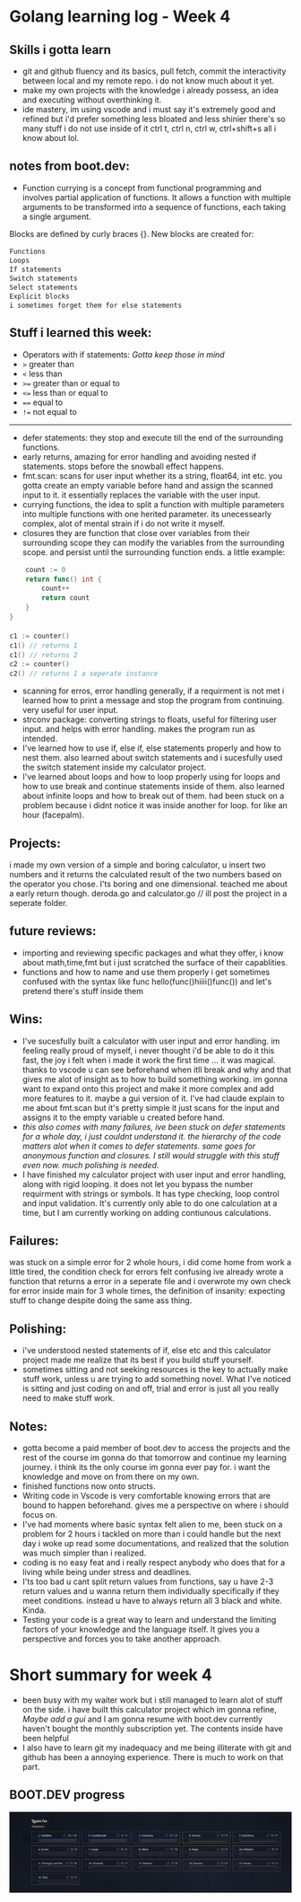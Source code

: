 # Golang learning log - Week 4

## Skills i gotta learn

- git and github fluency and its basics, pull fetch, commit the interactivity between local and my remote repo. i do not know much about it yet.
- make my own projects with the knowledge i already possess, an idea and executing without overthinking it.
- ide mastery, im using vscode and i must say it's extremely good and refined but i'd prefer something less bloated and less shinier there's so many stuff i do not use inside of it ctrl t, ctrl n, ctrl w, ctrl+shift+s all i know about lol.

## notes from boot.dev:

- Function currying is a concept from functional programming and involves partial application of functions. It allows a function with multiple arguments to be transformed into a sequence of functions, each taking a single argument.

Blocks are defined by curly braces {}. New blocks are created for:

    Functions
    Loops
    If statements
    Switch statements
    Select statements
    Explicit blocks
    i sometimes forget them for else statements

## Stuff i learned this week:

- Operators with if statements: _Gotta keep those in mind_
- `>` greater than
- `<` less than
- `>=` greater than or equal to
- `<=` less than or equal to
- `==` equal to
- `!=` not equal to

---

- defer statements: they stop and execute till the end of the surrounding functions.
- early returns, amazing for error handling and avoiding nested if statements. stops before the snowball effect happens.
- fmt.scan: scans for user input whether its a string, float64, int etc. you gotta create an empty variable before hand and assign the scanned input to it. it essentially replaces the variable with the user input.
- currying functions, the idea to split a function with multiple parameters into multiple functions with one herited parameter. its unecessearly complex, alot of mental strain if i do not write it myself.
- closures they are function that close over variables from their surrounding scope they can modify the variables from the surrounding scope. and persist until the surrounding function ends.
  a little example:

```go func counter() func() int {
    count := 0
    return func() int {
        count++
        return count
    }
}

c1 := counter()
c1() // returns 1
c1() // returns 2
c2 := counter()
c2() // returns 1 a seperate instance
```
- scanning for erros, error handling generally, if a requirment is not met i learned how to print a message and stop the program from continuing. very useful for user input.
- strconv package: converting strings to floats, useful for filtering user input. and helps with error handling. makes the program run as intended. 
- I've learned how to use if, else if, else statements properly and how to nest them. also learned about switch statements and i sucesfully used the switch statement inside my calculator project.
- I've learned about loops and how to loop properly using for loops and how to use break and continue statements inside of them. also learned about infinite loops and how to break out of them. had been stuck on a problem because i didnt notice it was inside another for loop. for like an hour (facepalm).

## Projects:

i made my own version of a simple and boring calculator, u insert two numbers and it returns the calculated result of the two numbers based on the operator you chose. I'ts boring and one dimensional. teached me about a early return though.
deroda.go and calculator.go // ill post the project in a seperate folder.

## future reviews:

- importing and reviewing specific packages and what they offer, i know about math,time,fmt but i just scratched the surface of their capablities.
- functions and how to name and use them properly i get sometimes confused with the syntax like func hello(func()hiiii()func()) and let's pretend there's stuff inside them

## Wins:

- I've sucesfully built a calculator with user input and error handling. im feeling really proud of myself, i never thought i'd be able to do it this fast, the joy i felt when i made it work the first time ... it was magical. thanks to vscode u can see beforehand when itll break and why and that gives me alot of insight as to how to build something working. im gonna want to expand onto this project and make it more complex and add more features to it. maybe a gui version of it. I've had claude explain to me about fmt.scan but it's pretty simple it just scans for the input and assigns it to the empty variable u created before hand.
- _this also comes with many failures, ive been stuck on defer statements for a whole day, i just couldnt understand it. the hierarchy of the code matters alot when it comes to defer statements. same goes for anonymous function and closures. I still would struggle with this stuff even now. much polishing is needed._
- I have finished my calculator project with user input and error handling, along with rigid looping. it does not let you bypass the number requirment with strings or symbols. It has type checking, loop control and input validation. It's currently only able to do one calculation at a time, but I am currently working on adding contiunous calculations.

## Failures:
was stuck on a simple error for 2 whole hours, i did come home from work a little tired, the condition check for errors felt confusing ive already wrote a function that returns a error in a seperate file and i overwrote my own check for error inside main for 3 whole times, the definition of insanity: expecting stuff to change despite doing the same ass thing. 
## Polishing:

- i've understood nested statements of if, else etc and this calculator project made me realize that its best if you build stuff yourself.
- sometimes sitting and not seeking resources is the key to actually make stuff work, unless u are trying to add something novel. What I've noticed is sitting and just coding on and off, trial and error is just all you really need to make stuff work.

## Notes:

- gotta become a paid member of boot.dev to access the projects and the rest of the course im gonna do that tomorrow and continue my learning journey. i think its the only course im gonna ever pay for. i want the knowledge and move on from there on my own.
- finished functions now onto structs.
- Writing code in Vscode is very comfortable knowing errors that are bound to happen beforehand. gives me a perspective on where i should focus on.
- I've had moments where basic syntax felt alien to me, been stuck on a problem for 2 hours i tackled on more than i could handle but the next day i woke up read some documentations, and realized that the solution was much simpler than i realized.
- coding is no easy feat and i really respect anybody who does that for a living while being under stress and deadlines.
- I'ts too bad u cant split return values from functions, say u have 2-3 return values and u wanna return them individually specifically if they meet conditions. instead u have to always return all 3 black and white. Kinda.
- Testing your code is a great way to learn and understand the limiting factors of your knowledge and the language itself. It gives you a perspective and forces you to take another approach.


# Short summary for week 4 
- been busy with my waiter work but i still managed to learn alot of stuff on the side. i have built this calculator project which im gonna refine, *Maybe add a gui* and I am gonna resume with boot.dev currently haven't bought the monthly subscription yet. The contents inside have been helpful
- I also have to learn git my inadequacy and me being illiterate with git and github has been a annoying experience. There is much to work on that part.
## BOOT.DEV progress
![alt text](Logs/images/bootprogress4.png)
